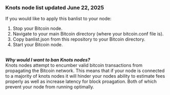 ### Knots node list updated June 22, 2025

If you would like to apply this banlist to your node:
1. Stop your Bitcoin node.
2. Navigate to your main Bitcoin directory (where your bitcoin.conf file is).
3. Copy banlist.json from this repository to your Bitcoin directory.
4. Start your Bitcoin node.


<br>
<i></y></u><b>Why would I want to ban Knots nodes?</b></i>
<br>
Knots nodes attempt to encumber valid bitcoin transactions from propagating the Bitcoin network. This means that if your node is connected to a majority of knots nodes it will hinder your nodes ability to estimate fees properly as well as increase latency for block proagation. Both of which prevent your node from running optimally.
